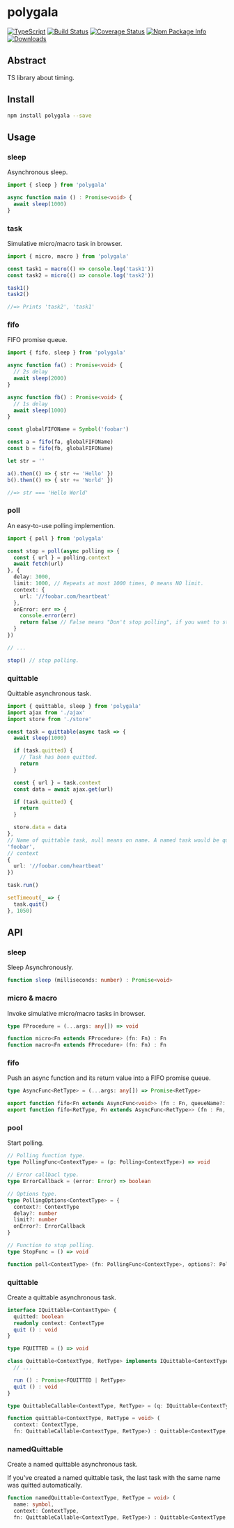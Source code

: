# polygala

[![TypeScript](https://img.shields.io/badge/lang-typescript-blue.svg)](https://www.tslang.cn/) [![Build Status](https://travis-ci.org/yusangeng/polygala.svg?branch=master)](https://travis-ci.org/yusangeng/polygala) [![Coverage Status](https://coveralls.io/repos/github/yusangeng/polygala/badge.svg?branch=master)](https://coveralls.io/github/yusangeng/polygala?branch=master) [![Npm Package Info](https://badge.fury.io/js/polygala.svg)](https://www.npmjs.com/package/polygala) [![Downloads](https://img.shields.io/npm/dw/polygala.svg?style=flat)](https://www.npmjs.com/package/polygala)

## Abstract

TS library about timing.

## Install

``` bash
npm install polygala --save
```

## Usage

### sleep

Asynchronous sleep.

``` ts
import { sleep } from 'polygala'

async function main () : Promise<void> {
  await sleep(1000)
}
```

### task

Simulative micro/macro task in browser.

``` ts
import { micro, macro } from 'polygala'

const task1 = macro(() => console.log('task1'))
const task2 = micro(() => console.log('task2'))

task1()
task2()

//=> Prints 'task2', 'task1'
```

### fifo

FIFO promise queue.

``` ts
import { fifo, sleep } from 'polygala'

async function fa() : Promise<void> {
  // 2s delay
  await sleep(2000)
}

async function fb() : Promise<void> {
  // 1s delay
  await sleep(1000)
}

const globalFIFOName = Symbol('foobar')

const a = fifo(fa, globalFIFOName)
const b = fifo(fb, globalFIFOName)

let str = ''

a().then(() => { str += 'Hello' })
b().then(() => { str += 'World' })

//=> str === 'Hello World'
```

### poll

An easy-to-use polling implemention.

``` ts
import { poll } from 'polygala'

const stop = poll(async polling => {
  const { url } = polling.context
  await fetch(url)
}, {
  delay: 3000,
  limit: 1000, // Repeats at most 1000 times, 0 means NO limit.
  context: {
    url: '//foobar.com/heartbeat'
  },
  onError: err => {
    console.error(err)
    return false // False means "Don't stop polling", if you want to stop, return true.
  }
})

// ...

stop() // stop polling.
```

### quittable

Quittable asynchronous task.

``` ts
import { quittable, sleep } from 'polygala'
import ajax from './ajax'
import store from './store'

const task = quittable(async task => {
  await sleep(1000)

  if (task.quitted) {
    // Task has been quitted.
    return
  }

  const { url } = task.context
  const data = await ajax.get(url)

  if (task.quitted) {
    return
  }

  store.data = data
},
// Name of quittable task, null means on name. A named task would be quitted if a new task with the same name was run.
'foobar',
// context
{
  url: '//foobar.com/heartbeat'
})

task.run()

setTimeout(_ => {
  task.quit()
}, 1050)
```

## API

### sleep

Sleep Asynchronously.

``` ts
function sleep (milliseconds: number) : Promise<void>
```

### micro & macro

Invoke simulative micro/macro tasks in browser.

``` ts
type FProcedure = (...args: any[]) => void

function micro<Fn extends FProcedure> (fn: Fn) : Fn
function macro<Fn extends FProcedure> (fn: Fn) : Fn
```

### fifo

Push an async function and its return value into a FIFO promise queue.

``` ts
type AsyncFunc<RetType> = (...args: any[]) => Promise<RetType>

export function fifo<Fn extends AsyncFunc<void>> (fn : Fn, queueName?: symbol) : Fn
export function fifo<RetType, Fn extends AsyncFunc<RetType>> (fn : Fn, queueName?: symbol) : Fn
```

### pool

Start polling. 

``` ts
// Polling function type.
type PollingFunc<ContextType> = (p: Polling<ContextType>) => void

// Error callbacl type.
type ErrorCallback = (error: Error) => boolean

// Options type.
type PollingOptions<ContextType> = {
  context?: ContextType
  delay?: number
  limit?: number
  onError?: ErrorCallback
}

// Function to stop polling.
type StopFunc = () => void

function poll<ContextType> (fn: PollingFunc<ContextType>, options?: PollingOptions<ContextType>) : StopFunc
```

### quittable

Create a quittable asynchronous task.

``` ts
interface IQuittable<ContextType> {
  quitted: boolean
  readonly context: ContextType
  quit () : void
}

type FQUITTED = () => void

class Quittable<ContextType, RetType> implements IQuittable<ContextType> {
  // ...

  run () : Promise<FQUITTED | RetType>
  quit () : void
}

type QuittableCallable<ContextType, RetType> = (q: IQuittable<ContextType>) => RetType

function quittable<ContextType, RetType = void> (
  context: ContextType,
  fn: QuittableCallable<ContextType, RetType>) : Quittable<ContextType, RetType>

```

### namedQuittable

Create a named quittable asynchronous task.

If you've created a named quittable task, the last task with the same name was quitted automatically.

``` ts
function namedQuittable<ContextType, RetType = void> (
  name: symbol,
  context: ContextType,
  fn: QuittableCallable<ContextType, RetType>) : Quittable<ContextType, RetType>
```
